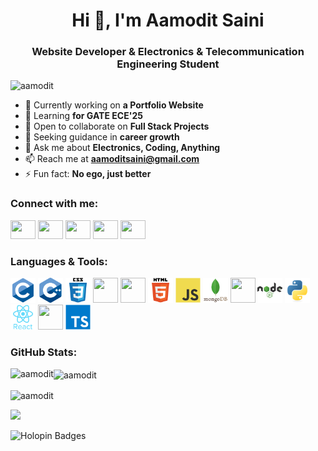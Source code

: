 <h1 align="center">Hi 👋, I'm Aamodit Saini</h1>
<h3 align="center">Website Developer & Electronics & Telecommunication Engineering Student</h3>

<p align="left">
  <img src="https://komarev.com/ghpvc/?username=aamodit&label=Profile%20views&color=0e75b6&style=flat" alt="aamodit" />
</p>

- 🔭 Currently working on **a Portfolio Website**  
- 🌱 Learning **for GATE ECE'25**  
- 👯 Open to collaborate on **Full Stack Projects**  
- 🤝 Seeking guidance in **career growth**  
- 💬 Ask me about **Electronics, Coding, Anything**  
- 📫 Reach me at **aamoditsaini@gmail.com**  
- ⚡ Fun fact: **No ego, just better**  

### Connect with me:
<p>
  <a href="https://linkedin.com/in/aamodit-saini"><img src="https://raw.githubusercontent.com/rahuldkjain/github-profile-readme-generator/master/src/images/icons/Social/linked-in-alt.svg" height="30" width="40" /></a>
  <a href="https://instagram.com/aamodit_"><img src="https://raw.githubusercontent.com/rahuldkjain/github-profile-readme-generator/master/src/images/icons/Social/instagram.svg" height="30" width="40" /></a>
  <a href="https://www.hackerrank.com/aamoditsaini"><img src="https://raw.githubusercontent.com/rahuldkjain/github-profile-readme-generator/master/src/images/icons/Social/hackerrank.svg" height="30" width="40" /></a>
  <a href="https://auth.geeksforgeeks.org/user/aamodit9uw4"><img src="https://raw.githubusercontent.com/rahuldkjain/github-profile-readme-generator/master/src/images/icons/Social/geeks-for-geeks.svg" height="30" width="40" /></a>
  <a href="https://discord.gg/heaven2003"><img src="https://raw.githubusercontent.com/rahuldkjain/github-profile-readme-generator/master/src/images/icons/Social/discord.svg" height="30" width="40" /></a>
</p>

### Languages & Tools:
<p>
  <img src="https://raw.githubusercontent.com/devicons/devicon/master/icons/c/c-original.svg" width="40" height="40"/>
  <img src="https://raw.githubusercontent.com/devicons/devicon/master/icons/cplusplus/cplusplus-original.svg" width="40" height="40"/>
  <img src="https://raw.githubusercontent.com/devicons/devicon/master/icons/css3/css3-original-wordmark.svg" width="40" height="40"/>
  <img src="https://www.vectorlogo.zone/logos/figma/figma-icon.svg" width="40" height="40"/>
  <img src="https://www.vectorlogo.zone/logos/git-scm/git-scm-icon.svg" width="40" height="40"/>
  <img src="https://raw.githubusercontent.com/devicons/devicon/master/icons/html5/html5-original-wordmark.svg" width="40" height="40"/>
  <img src="https://raw.githubusercontent.com/devicons/devicon/master/icons/javascript/javascript-original.svg" width="40" height="40"/>
  <img src="https://raw.githubusercontent.com/devicons/devicon/master/icons/mongodb/mongodb-original-wordmark.svg" width="40" height="40"/>
  <img src="https://cdn.worldvectorlogo.com/logos/nextjs-2.svg" width="40" height="40"/>
  <img src="https://raw.githubusercontent.com/devicons/devicon/master/icons/nodejs/nodejs-original-wordmark.svg" width="40" height="40"/>
  <img src="https://raw.githubusercontent.com/devicons/devicon/master/icons/python/python-original.svg" width="40" height="40"/>
  <img src="https://raw.githubusercontent.com/devicons/devicon/master/icons/react/react-original-wordmark.svg" width="40" height="40"/>
  <img src="https://www.vectorlogo.zone/logos/tailwindcss/tailwindcss-icon.svg" width="40" height="40"/>
  <img src="https://raw.githubusercontent.com/devicons/devicon/master/icons/typescript/typescript-original.svg" width="40" height="40"/>
</p>

### GitHub Stats:
<p>
  <img align="left" src="https://github-readme-stats.vercel.app/api/top-langs?username=aamodit&show_icons=true&locale=en&layout=compact" alt="aamodit" />
</p>

<p>
  <img align="center" src="https://github-readme-stats.vercel.app/api?username=aamodit&show_icons=true&locale=en" alt="aamodit" />
</p>

<p>
  <img align="center" src="https://github-readme-streak-stats.herokuapp.com/?user=aamodit&" alt="aamodit" />
</p>

<p>
  <a href="https://count.getloli.com/"><img src="https://count.getloli.com/get/@:Aamodit"></a>
</p>

![Holopin Badges](https://holopin.me/aamodit)
